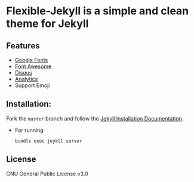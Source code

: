 # Flexible-Jekyll is a simple and clean theme for Jekyll

## Features

- [Google Fonts](https://fonts.google.com/)
- [Font Awesome](http://fontawesome.io/)
- [Disqus](https://disqus.com/)
- [Analytics](https://analytics.google.com/analytics/web/)
- Support Emoji

## Installation:

Fork the ``master`` branch and follow the [Jekyll Installation Documentation](https://jekyllrb.com/docs/installation/).

- For running

  ```shell
  bundle exec jeykll server
  ```

  


## License

GNU General Public License v3.0

